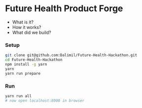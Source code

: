 # Future Health Product Forge

- What is it?
- How it works?
- What did we build?

### Setup

```sh
git clone git@github.com:Dalimil/Future-Health-Hackathon.git
cd Future-Health-Hackathon
npm install -g yarn
yarn
yarn run prepare
```

### Run
```sh
yarn run all
# now open localhost:8000 in browser
```
